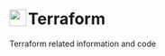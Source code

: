 # <img align="left" width="30" height="30" src="https://api.iconify.design/devicon:terraform.svg">  Terraform
Terraform related information and code
